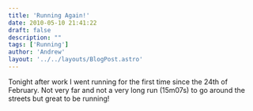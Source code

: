 ```yaml
---
title: 'Running Again!'
date: 2010-05-10 21:41:22
draft: false
description: ""
tags: ['Running']
author: 'Andrew'
layout: '../../layouts/BlogPost.astro'
---
```


Tonight after work I went running for the first time since the 24th of February. Not very far and not a very long run (15m07s) to go around the streets but great to be running!

